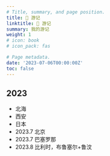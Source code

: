 ```yaml
---
# Title, summary, and page position.
title: 🎒 游记
linktitle: 🎒 游记
summary: 我的游记
weight: 1
# icon: book
# icon_pack: fas

# Page metadata.
date: '2023-07-06T00:00:00Z'
toc: false
---
```


## 2023

* 北海
* 西安
* 日本
* 2023.7 北京
* 2023.7 巴塞罗那
* 2023.8 比利时，布鲁塞尔+鲁汶
